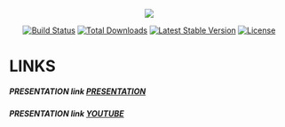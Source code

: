 <p align="center">
<img src="https://drive.google.com/file/d/1nqLLjvlXHKo0risB62lGV4h25J5Q7dyN/view" class="logo">
</p>

<p align="center">
<a href="https://travis-ci.org/laravel/framework"><img src="https://travis-ci.org/laravel/framework.svg" alt="Build Status"></a>
<a href="https://packagist.org/packages/laravel/framework"><img src="https://img.shields.io/packagist/dt/laravel/framework" alt="Total Downloads"></a>
<a href="https://packagist.org/packages/laravel/framework"><img src="https://img.shields.io/packagist/v/laravel/framework" alt="Latest Stable Version"></a>
<a href="https://packagist.org/packages/laravel/framework"><img src="https://img.shields.io/packagist/l/laravel/framework" alt="License"></a>
</p>


# LINKS
##### PRESENTATION link [PRESENTATION](https://www.canva.com/design/DAFTWtqXDIw/yogQJ4U_cGsJrfldgC1K5g/edit?utm_content=DAFTWtqXDIw&utm_campaign=designshare&utm_medium=link2&utm_source=sharebutton  "PRESENTATION")
##### PRESENTATION link [YOUTUBE](https://youtu.be/Eur7KQZtfG0  "YOUTUBE")
